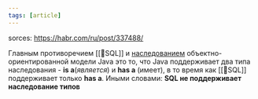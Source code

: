 ```yaml
---
tags: [article]
---
```

sorces: https://habr.com/ru/post/337488/

Главным противоречием [[📙SQL]] и [наследованием](Наследование.md) объектно-ориентированной модели Java это то, что Java поддерживает два типа наследования - **is a**(*является*) и **has a** (имеет), в то время как [[📙SQL]] поддерживает только **has a**.
Иными словами: **SQL не поддерживает наследование типов**


